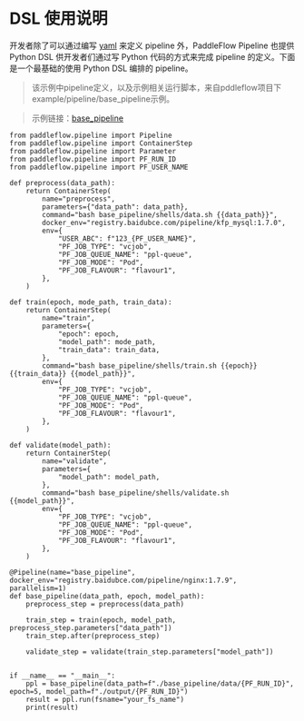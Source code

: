 # DSL 使用说明
开发者除了可以通过编写 [yaml][pipeline yaml] 来定义 pipeline 外，PaddleFlow Pipeline 也提供 Python DSL 供开发者们通过写 Python 代码的方式来完成 pipeline 的定义。下面是一个最基础的使用 Python DSL 编排的 pipeline。

> 该示例中pipeline定义，以及示例相关运行脚本，来自pddleflow项目下example/pipeline/base_pipeline示例。

> 示例链接：[base_pipeline][base_pipeline]

```python3
from paddleflow.pipeline import Pipeline
from paddleflow.pipeline import ContainerStep
from paddleflow.pipeline import Parameter
from paddleflow.pipeline import PF_RUN_ID
from paddleflow.pipeline import PF_USER_NAME

def preprocess(data_path):
    return ContainerStep(
        name="preprocess",
        parameters={"data_path": data_path},
        command="bash base_pipeline/shells/data.sh {{data_path}}",
        docker_env="registry.baidubce.com/pipeline/kfp_mysql:1.7.0",
        env={
            "USER_ABC": f"123_{PF_USER_NAME}",
            "PF_JOB_TYPE": "vcjob",
            "PF_JOB_QUEUE_NAME": "ppl-queue",
            "PF_JOB_MODE": "Pod",
            "PF_JOB_FLAVOUR": "flavour1",
        },
    )

def train(epoch, mode_path, train_data):
    return ContainerStep(
        name="train",
        parameters={
            "epoch": epoch,
            "model_path": mode_path,
            "train_data": train_data,
        },
        command="bash base_pipeline/shells/train.sh {{epoch}} {{train_data}} {{model_path}}",
        env={
            "PF_JOB_TYPE": "vcjob",
            "PF_JOB_QUEUE_NAME": "ppl-queue",
            "PF_JOB_MODE": "Pod",
            "PF_JOB_FLAVOUR": "flavour1",
        },
    )

def validate(model_path):
    return ContainerStep(
        name="validate",
        parameters={
            "model_path": model_path,
        },
        command="bash base_pipeline/shells/validate.sh {{model_path}}", 
        env={
            "PF_JOB_TYPE": "vcjob",
            "PF_JOB_QUEUE_NAME": "ppl-queue",
            "PF_JOB_MODE": "Pod",
            "PF_JOB_FLAVOUR": "flavour1",
        },
    )

@Pipeline(name="base_pipeline", docker_env="registry.baidubce.com/pipeline/nginx:1.7.9", parallelism=1)
def base_pipeline(data_path, epoch, model_path):
    preprocess_step = preprocess(data_path)

    train_step = train(epoch, model_path, preprocess_step.parameters["data_path"])
    train_step.after(preprocess_step)

    validate_step = validate(train_step.parameters["model_path"])


if __name__ == "__main__":
    ppl = base_pipeline(data_path=f"./base_pipeline/data/{PF_RUN_ID}", epoch=5, model_path=f"./output/{PF_RUN_ID}")
    result = ppl.run(fsname="your_fs_name")
    print(result)
```

[pipeline yaml]: /docs/zh_cn/reference/pipeline/yaml_definition
[base_pipeline]: /example/pipeline/base_pipeline
